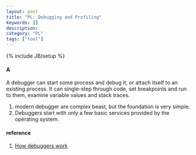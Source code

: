 ```yaml
--- 
layout: post 
title: "PL: Debugging and Profiling" 
keywords: [] 
description: 
category: "PL"
tags: ["tool"]
--- 
```

{% include JB/setup %}


#### A
A debugger can start some process and debug it, or attach itself to an existing
process. It can single-step through code, set breakpoints and run to them,
examine variable values and stack traces.

1. modern debugger are complex beast, but the foundation is very simple.
2. Debuggers start with only a few basic services provided by the operating
   system.



#### reference
1. [How debuggers work](https://eli.thegreenplace.net/2011/01/23/how-debuggers-work-part-1#:~:text=A%20debugger%20can%20start%20some,variable%20values%20and%20stack%20traces.)

